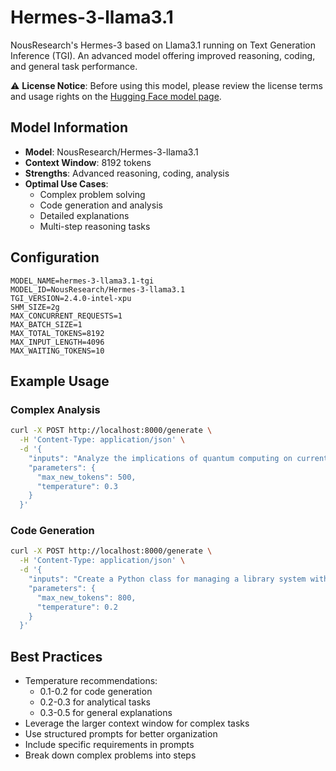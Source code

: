 # Hermes-3-llama3.1

NousResearch's Hermes-3 based on Llama3.1 running on Text Generation Inference (TGI). An advanced model offering improved reasoning, coding, and general task performance.

⚠️ **License Notice**: Before using this model, please review the license terms and usage rights on the [Hugging Face model page](https://huggingface.co/NousResearch/Hermes-3-llama3.1).

## Model Information

- **Model**: NousResearch/Hermes-3-llama3.1
- **Context Window**: 8192 tokens
- **Strengths**: Advanced reasoning, coding, analysis
- **Optimal Use Cases**: 
  - Complex problem solving
  - Code generation and analysis
  - Detailed explanations
  - Multi-step reasoning tasks

## Configuration

```env
MODEL_NAME=hermes-3-llama3.1-tgi
MODEL_ID=NousResearch/Hermes-3-llama3.1
TGI_VERSION=2.4.0-intel-xpu
SHM_SIZE=2g
MAX_CONCURRENT_REQUESTS=1
MAX_BATCH_SIZE=1
MAX_TOTAL_TOKENS=8192
MAX_INPUT_LENGTH=4096
MAX_WAITING_TOKENS=10
```

## Example Usage

### Complex Analysis
```bash
curl -X POST http://localhost:8000/generate \
  -H 'Content-Type: application/json' \
  -d '{
    "inputs": "Analyze the implications of quantum computing on current cryptography systems. Provide a structured explanation:",
    "parameters": {
      "max_new_tokens": 500,
      "temperature": 0.3
    }
  }'
```

### Code Generation
```bash
curl -X POST http://localhost:8000/generate \
  -H 'Content-Type: application/json' \
  -d '{
    "inputs": "Create a Python class for managing a library system with methods for adding books, checking out books, and tracking due dates. Include error handling and documentation:",
    "parameters": {
      "max_new_tokens": 800,
      "temperature": 0.2
    }
  }'
```

## Best Practices

- Temperature recommendations:
  - 0.1-0.2 for code generation
  - 0.2-0.3 for analytical tasks
  - 0.3-0.5 for general explanations
- Leverage the larger context window for complex tasks
- Use structured prompts for better organization
- Include specific requirements in prompts
- Break down complex problems into steps 